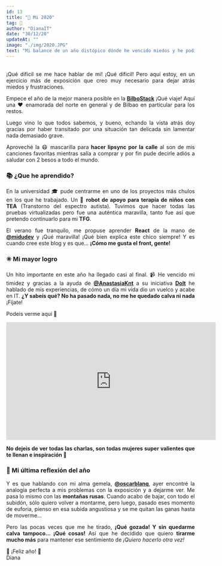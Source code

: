 ```yaml
---
id: 13
title: "📝 Mi 2020"
tag: 📝
author: "DianaIT"
date: "30/12/20"
updateAt: ""
image: "./img/2020.JPG"
text: "Mi balance de un año distópico dónde he vencido miedos y he podido quererme un poquito más. Mi 2020: De la BilboStack a Youtube."
---
```


<div style="text-align:justify">
<br />
¡Qué dificil se me hace hablar de mi! ¡Qué dificil!
Pero aquí estoy, en un ejercicio más de exposición que creo muy necesario para dejar atrás miedos y frustraciones.

Empece el año de la mejor manera posible en la [**BilboStack**](https://bilbostack.com/) ¡Qué viaje! Aquí una ❤️ enamorada del norte en general y de Bilbao en particular para los restos.

Luego vino lo que todos sabemos, y bueno, echando la vista atrás doy gracias por haber transitado por una situación tan delicada sin lamentar nada demasiado grave.

Aproveché la 😷 mascarilla para **hacer lipsync por la calle** al son de mis canciones favoritas mientras salía a comprar y por fin pude decirle adiós a saludar con 2 besos a todo el mundo.

### 📚 ¿Que he aprendido?

En la universidad 🎓 pude centrarme en uno de los proyectos más chulos en los que he trabajado. Un **🤖 robot de apoyo para terapia de niños con TEA** (Transtorno del espectro autista).
Tuvimos que hacer todas las pruebas virtualizadas pero fue una auténtica maravilla, tanto fue así que pretendo continuarlo para mi **TFG**.

El verano fue tranquilo, me propuse aprender **React** de la mano de [**@midudev**](https://twitter.com/midudev) y ¡Qué maravilla! ¡Qué bien explica este chico siempre! Y es cuando cree este blog y es que... **¡Cómo me gusta el front, gente!**

### ✳️ Mi mayor logro

Un hito importante en este año ha llegado casi al final.
📹 He vencido mi timidez y gracias a la ayuda de [**@AnastasiaKnt**](https://twitter.com/AnastasiaKnt) a su iniciativa [**DoIt**](https://doit.itgals.org/) he hablado de mis experiencias, de cómo un día mi vida dio un vuelco y acabe en IT. **¿Y sabeís qué? No ha pasado nada, no me he quedado calva ni nada** ¡Fíjate!

Podeis verme aquí 🙈

<iframe width="560" height="315" src="https://www.youtube.com/embed/FcapASzkp6E" frameborder="0" allow="accelerometer; autoplay; clipboard-write; encrypted-media; gyroscope; picture-in-picture" allowfullscreen></iframe>

**No dejeis de ver todas las charlas, son todas mujeres super valientes que te llenan e inspiración 🙌**

### 📌 Mi última reflexión del año

Y es que hablando con mi alma gemela, [**@oscarblanq**](https://twitter.com/oscarblanq), ayer encontré la analogía perfecta a mis problemas con la exposición y a dejarme ver.
Me pasa lo mismo con las **montañas rusas**. Cuando acabo de bajar, con todo el subidón, sólo quiero volver a montarme, pero luego, pasado eses momento de euforia, pienso en esa subida angustiosa y se me quitan las ganas hasta de moverme...

Pero las pocas veces que me he tirado, **¡Qué gozada! Y sin quedarme calva tampoco... ¡Qué cosas!** Así que he decidido que quiero **tirarme mucho más** para mantener ese sentimiento de _¡Quiero hacerlo otra vez!_

🎉 ¡Feliz año! 🎉<br />
Diana
<br /><br /><br /><br />

</div>
